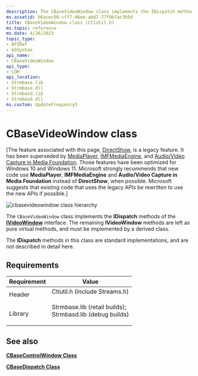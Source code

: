 ```yaml
---
description: The CBaseVideoWindow class implements the IDispatch methods of the IVideoWindow interface. The remaining IVideoWindow methods are left as pure virtual methods, and must be implemented by a derived class.
ms.assetid: b6acec98-cff7-46ee-abd7-77f0b7ac3b9d
title: CBaseVideoWindow class (Ctlutil.h)
ms.topic: reference
ms.date: 4/26/2023
topic_type: 
- APIRef
- kbSyntax
api_name: 
- CBaseVideoWindow
api_type: 
- COM
api_location: 
- Strmbase.lib
- Strmbase.dll
- Strmbasd.lib
- Strmbasd.dll
ms.custom: UpdateFrequency5
---
```


# CBaseVideoWindow class

\[The feature associated with this page, [DirectShow](/windows/win32/directshow/directshow), is a legacy feature. It has been superseded by [MediaPlayer](/uwp/api/Windows.Media.Playback.MediaPlayer), [IMFMediaEngine](/windows/win32/api/mfmediaengine/nn-mfmediaengine-imfmediaengine), and [Audio/Video Capture in Media Foundation](windows/win32/medfound/audio-video-capture-in-media-foundation). Those features have been optimized for Windows 10 and Windows 11. Microsoft strongly recommends that new code use **MediaPlayer**, **IMFMediaEngine** and **Audio/Video Capture in Media Foundation** instead of **DirectShow**, when possible. Microsoft suggests that existing code that uses the legacy APIs be rewritten to use the new APIs if possible.\]

![cbasevideowindow class hierarchy](images/wctrl01.png)

The `CBaseVideoWindow` class implements the **IDispatch** methods of the [**IVideoWindow**](/windows/desktop/api/Control/nn-control-ivideowindow) interface. The remaining **IVideoWindow** methods are left as pure virtual methods, and must be implemented by a derived class.

The **IDispatch** methods in this class are standard implementations, and are not described in detail here.

## Requirements



| Requirement | Value |
|--------------------|--------------------------------------------------------------------------------------------------------------------------------------------------------------------------------------------|
| Header<br/>  | <dl> <dt>Ctlutil.h (include Streams.h)</dt> </dl>                                                                                   |
| Library<br/> | <dl> <dt>Strmbase.lib (retail builds); </dt> <dt>Strmbasd.lib (debug builds)</dt> </dl> |



## See also

<dl> <dt>

[**CBaseControlWindow Class**](cbasecontrolwindow.md)
</dt> <dt>

[**CBaseDispatch Class**](cbasedispatch.md)
</dt> </dl>

 

 




